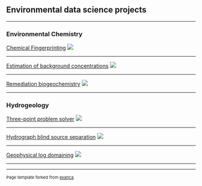 ## Environmental data science projects

---

### Environmental Chemistry

[Chemical Fingerprinting](/pages/Chemical_fingerprinting)
<img src="images/dummy_thumbnail.jpg?raw=true"/>

---
[Estimation of background concentrations](/pages/Background_estimation)
<img src="images/dummy_thumbnail.jpg?raw=true"/>

---
[Remediation biogeochemistry](/pages/Remediation_ordination)
<img src="images/dummy_thumbnail.jpg?raw=true"/>

---

### Hydrogeology

[Three-point problem solver](/pages/Three_point)
<img src="images/dummy_thumbnail.jpg?raw=true"/>

---
[Hydrograph blind source separation](/pages/Hydrograph_decomp)
<img src="images/dummy_thumbnail.jpg?raw=true"/>

---
[Geophysical log domaining](/pages/Borehole_geophysics)
<img src="images/dummy_thumbnail.jpg?raw=true"/>

---




---
<p style="font-size:11px">Page template forked from <a href="https://github.com/evanca/quick-portfolio">evanca</a></p>
<!-- Remove above link if you don't want to attibute -->
